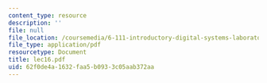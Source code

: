 ```yaml
---
content_type: resource
description: ''
file: null
file_location: /coursemedia/6-111-introductory-digital-systems-laboratory-spring-2006/62f0de4a1632faa5b0933c05aab372aa_lec16.pdf
file_type: application/pdf
resourcetype: Document
title: lec16.pdf
uid: 62f0de4a-1632-faa5-b093-3c05aab372aa
---
```

